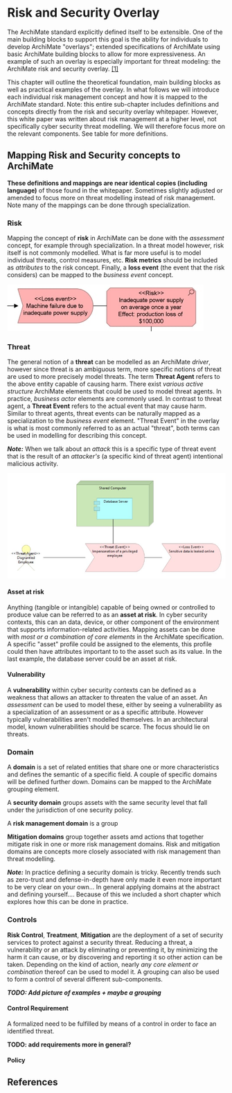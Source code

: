 # Risk and Security Overlay

The ArchiMate standard explicitly defined itself to be extensible. 
One of the main building blocks to support this goal is the ability for individuals to develop ArchiMate "overlays"; 
extended specifications of ArchiMate using basic ArchiMate building blocks to allow for more expressiveness.
An example of such an overlay is especially important for threat modeling: the ArchiMate risk and security overlay. [[1]](#references)

This chapter will outline the theoretical foundation, main building blocks as well as practical examples of the overlay.
In what follows we will introduce each individual risk management concept and how it is mapped to the ArchiMate standard. Note: this entire sub-chapter includes definitions and concepts directly from the risk and security overlay whitepaper. However, this white paper was written about risk management at a higher level, not specifically cyber security threat modelling. We will therefore focus more on the relevant components.
See table for more definitions.

## Mapping Risk and Security concepts to ArchiMate

**These definitions and mappings are near identical copies (including language)** of those found in the whitepaper. Sometimes slightly adjusted or amended to focus more on threat modelling instead of risk management. Note many of the mappings can be done through specialization.

### Risk

Mapping the concept of **risk** in ArchiMate can be done with the _assessment_ concept, for example through specialization. 
In a threat model however, risk itself is not commonly modelled. What is far more useful is to model individual threats, control measures, etc.
**Risk metrics** should be included as _attributes_ to the risk concept.
Finally, a **loss event** (the event that the risk considers) can be mapped to the _business event_ concept.

![Modelling a Risk and Loss event](images/risk-and-loss-event.jpg)

### Threat
The general notion of a **threat** can be modelled as an ArchiMate _driver_, however since threat is an ambiguous term, more specific notions of threat are used to more precisely model threats.
The term **Threat Agent** refers to the above entity capable of causing harm. There exist _various active structure_ ArchiMate elements that could be used to model threat agents. In practice, _business actor_ elements are commonly used. In contrast to threat agent, a **Threat Event** refers to the actual event that may cause harm. 
Similar to threat agents, threat events can be naturally mapped as a specialization to the _business event_ element. 
"Threat Event" in the overlay is what is most commonly referred to as an actual "threat", both terms can be used in modelling for describing this concept. 

_**Note:**_ When we talk about an _attack_ this is a specific type of threat event that is the result of an _attacker's_ (a specific kind of threat agent) intentional malicious activity.

![Example showing the relationships between components, threats and loss events](images/threats-example.jpg)

#### Asset at risk

Anything (tangible or intangible) capable of being owned or controlled to produce value can be referred to as an **asset at risk**. In cyber security contexts, this can an data, device, or other component of the environment that supports information-related activities. Mapping assets can be done with _most or a combination of core elements_ in the ArchiMate specification. A specific "asset" profile could be assigned to the elements, this profile could then have attributes important to to the asset such as its value. In the last example, the database server could be an asset at risk.

#### Vulnerability

A **vulnerability** within cyber security contexts can be defined as a weakness that allows an attacker to threaten the value of an asset. An _assessment_ can be used to model these, either by seeing a vulnerability as a specialization of an assessment or as a specific attribute. However typically vulnerabilities aren't modelled themselves. In an architectural model, known vulnerabilities should be scarce. The focus should lie on threats.

### Domain

A **domain** is a set of related entities that share one or more characteristics and defines the semantic of a specific field. A couple of specific domains will be defined further down. Domains can be mapped to the ArchiMate grouping element.

A **security domain** groups assets with the same security level that fall under the jurisdiction of one security policy.

A **risk management domain** is a group

**Mitigation domains** group together assets amd actions that together mitigate risk in one or more risk management domains. Risk and mitigation domains are concepts more closely associated with risk management than threat modelling.

_**Note:**_ In practice defining a security domain is tricky. Recently trends such as zero-trust and defense-in-depth have only made it even more important to be very clear on your own... In general applying domains at the abstract and defining yourself.... Because of this we included a short chapter which explores how this can be done in practice.

### Controls

**Risk Control**, **Treatment**, **Mitigation** are the deployment of a set of security services to protect against a security threat. Reducing a threat, a vulnerability or an attack by eliminating or preventing it, by minimizing the harm it can cause, or by discovering and reporting it so other action can be taken. Depending on the kind of action, nearly _any core element or combination_ thereof can be used to model it. A grouping can also be used to form a control of several different sub-components.

_**TODO: Add picture of examples + maybe a grouping**_

#### Control Requirement

A formalized need to be fulfilled by means of a control in order to face an identified threat.

**TODO: add requirements more in general?**

#### Policy


## References